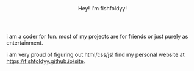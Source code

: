 <header>
  Hey! I'm fishfoldyy!
</header>

i am a coder for fun. most of my projects are for friends or just purely as entertainment.
<div></div>
i am very proud of figuring out html/css/js! find my personal website at <a href=https://fishfoldyy.github.io/site/>https://fishfoldyy.github.io/site</a>.
